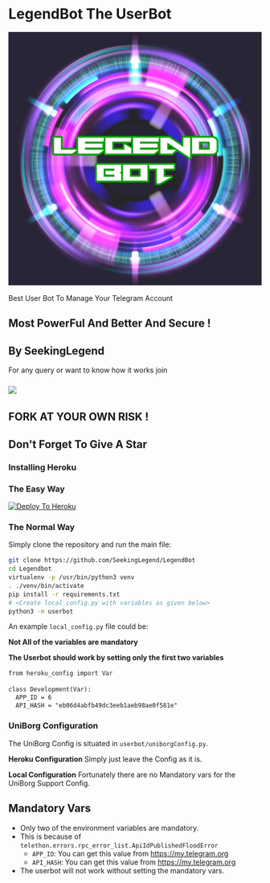 # LegendBot The UserBot

<p align="center">
<img src="logo.jpg" alt="Legend Bot">

Best User Bot To Manage Your Telegram Account
## Most PowerFul And Better And Secure !

## By SeekingLegend

For any query or want to know how it works join 
### <a href="https://t.me/indianbot_official"><img src="https://telegra.ph/file/8ef5ff8acca6c6e4c7dd7.jpg?logo=Telegram"></a>



## FORK AT YOUR OWN RISK !
## Don't Forget To Give A Star 
### Installing Heroku 

### The Easy Way
[![Deploy To Heroku](https://www.herokucdn.com/deploy/button.svg)](https://heroku.com/deploy?template=https://github.com/SeekingLegend/LegendBot)

### The Normal Way

Simply clone the repository and run the main file:
```sh
git clone https://github.com/SeekingLegend/LegendBot
cd Legendbot
virtualenv -p /usr/bin/python3 venv
. ./venv/bin/activate
pip install -r requirements.txt
# <Create local_config.py with variables as given below>
python3 -m userbot
```

An example `local_config.py` file could be:

**Not All of the variables are mandatory**

__The Userbot should work by setting only the first two variables__

```python3
from heroku_config import Var

class Development(Var):
  APP_ID = 6
  API_HASH = "eb06d4abfb49dc3eeb1aeb98ae0f581e"
```

### UniBorg Configuration

The UniBorg Config is situated in `userbot/uniborgConfig.py`.

**Heroku Configuration**
Simply just leave the Config as it is.

**Local Configuration**
Fortunately there are no Mandatory vars for the UniBorg Support Config.

## Mandatory Vars

- Only two of the environment variables are mandatory.
- This is because of `telethon.errors.rpc_error_list.ApiIdPublishedFloodError`
    - `APP_ID`:   You can get this value from https://my.telegram.org
    - `API_HASH`:   You can get this value from https://my.telegram.org
- The userbot will not work without setting the mandatory vars.
